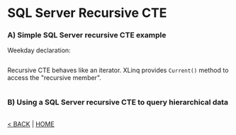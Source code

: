 # SQL Server Recursive CTE

### A) Simple SQL Server recursive CTE example

Weekday declaration:

```cs --project ../../SqlServerTutorial/SqlServerTutorial.csproj --source-file ../../SqlServerTutorial/Basic/RecursiveCTE.cs --region Weekday --editable false
```

Recursive CTE behaves like an iterator. XLinq provides `Current()` method to access the "recursive member".

```cs --project ../../SqlServerTutorial/SqlServerTutorial.csproj --source-file ../../SqlServerTutorial/Basic/RecursiveCTE.cs --region A
```

### B) Using a SQL Server recursive CTE to query hierarchical data

```cs --project ../../SqlServerTutorial/SqlServerTutorial.csproj --source-file ../../SqlServerTutorial/Basic/RecursiveCTE.cs --region B
```

[< BACK](Basic.md) | [HOME](/)
